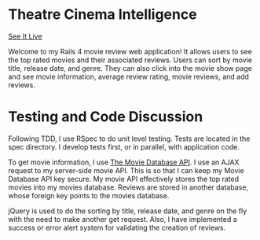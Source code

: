 # Theatre Cinema Intelligence

[See It Live](http://tci-movies.herokuapp.com)

Welcome to my Rails 4 movie review web application! It allows users to see the
top rated movies and their associated reviews. Users can sort by movie title,
release date, and genre. They can also click into the movie show page and see
movie information, average review rating, movie reviews, and add reviews.

# Testing and Code Discussion

Following TDD, I use RSpec to do unit level testing. Tests are located in the spec
directory. I develop tests first, or in parallel, with application code.

To get movie information, I use [The Movie Database API](http://docs.themoviedb.apiary.io/).
I use an AJAX request to my server-side movie API. This is so that I
can keep my Movie Database API key secure. My movie API effectively stores the
top rated movies into my movies database. Reviews are stored in another database,
whose foreign key points to the movies database.

jQuery is used to do the sorting by title, release date, and genre on the fly
with the need to make another get request. Also, I have implemented a success or
error alert system for validating the creation of reviews.
